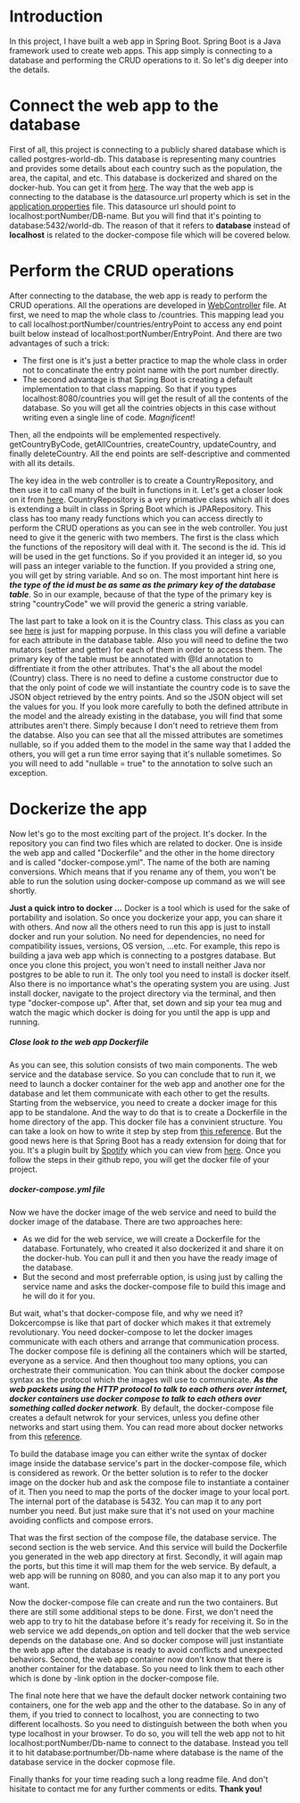 # Introduction
In this project, I have built a web app in Spring Boot. Spring Boot is a Java framework used to create web apps. This app simply is connecting to a database and performing the CRUD operations to it.
So let's dig deeper into the details.

# Connect the web app to the database
First of all, this project is connecting to a publicly shared database which is called postgres-world-db. This database is representing many countries and provides some details about each country such as the population, the area, the capital, and etc. This database is dockerized and shared on the docker-hub. You can get it from [here](<https://hub.docker.com/r/ghusta/postgres-world-db>).
The way that the web app is connecting to the database is the datasource.url property which is set in the [application.properties](https://github.com/Moataz-Mahmoud/CRUD-operations-with-Spring-Boot-Dockerized-/blob/master/country-web-app/src/main/resources/application.properties) file. This datasource url should point to localhost:portNumber/DB-name. But you will find that it's pointing to database:5432/world-db. The reason of that it refers to **database** instead of **localhost** is related to the docker-compose file which will be covered below.

# Perform the CRUD operations
After connecting to the database, the web app is ready to perform the CRUD operations.
All the operations are developed in [WebController](https://github.com/Moataz-Mahmoud/CRUD-operations-with-Spring-Boot-Dockerized-/blob/master/country-web-app/src/main/java/com/example/demo/controller/WebController.java) file.
At first, we need to map the whole class to /countries. This mapping lead you to call localhost:portNumber/countries/entryPoint to access any end point built below instead of localhost:portNumber/EntryPoint. And there are two advantages of such a trick:
- The first one is it's just a better practice to map the whole class in order not to concatinate the entry point name with the port number directly. 
- The second advantage is that Spring Boot is creating a default implementation to that class mapping. So that if you types localhost:8080/countries you will get the result of all the contents of the database. So you will get all the cointries objects in this case without writing even a single line of code. *Magnificent*!

Then, all the endpoints will be emplemented respectively. getCountryByCode, getAllCountries, createCountry, updateCountry, and finally deleteCountry.
All the end points are self-descriptive and commented with all its details.

The key idea in the web controller is to create a CountryRepository, and then use it to call many of the built in functions in it. Let's get a closer look on it from [here](https://github.com/Moataz-Mahmoud/CRUD-operations-with-Spring-Boot-Dockerized-/blob/master/country-web-app/src/main/java/com/example/demo/Repository/CountryRepository.java).
CountryRepository is a very primative class which all it does is extending a built in class in Spring Boot which is JPARepository. This class has too many ready functions which you can access directly to perform the CRUD operations as you can see in the web controller. You just need to give it the generic with two members. The first is the class which the functions of the repository will deal with it. The second is the id. This id will be used in the get functions. So if you provided it an integer id, so you will pass an integer variable to the function. If you provided a string one, you will get by string variable. And so on. The most important hint here is ***the type of the id must be as same as the primary key of the database table***. So in our example, because of that the type of the primary key is string "countryCode" we will provid the generic a string variable.

The last part to take a look on it is the Country class.
This class as you can see [here](https://github.com/Moataz-Mahmoud/CRUD-operations-with-Spring-Boot-Dockerized-/blob/master/country-web-app/src/main/java/com/example/demo/model/Country.java) is just for mapping porpuse. In this class you will define a variable for each attribute in the database table. Also you will need to define the two mutators (setter and getter) for each of them in order to access them.
The primary key of the table must be annotated with @Id annotation to diffrentiate it from the other attributes. That's the all about the model (Country) class. There is no need to define a custome constructor due to that the only point of code we will instantiate the country code is to save the JSON object retrieved by the entry points. And so the JSON object will set the values for you. 
If you look more carefully to both the defined attribute in the model and the already existing in the database, you will find that some attributes aren't there. Simply because I don't need to retrieve them from the databse. Also you can see that all the missed attributes are sometimes nullable, so if you added them to the model in the same way that I added the others, you will get a run time error saying that it's nullable sometimes. So you will need to add "nullable = true" to the annotation to solve such an exception.

# Dockerize the app
Now let's go to the most exciting part of the project. It's docker.
In the repository you can find two files which are related to docker. One is inside the web app and called "Dockerfile" and the other in the home directory and is called "docker-compose.yml". The name of the both are naming conversions. Which means that if you rename any of them, you won't be able to run the solution using docker-compose up command as we will see shortly.

**Just a quick intro to docker ...**
Docker is a tool which is used for the sake of portability and isolation. So once you dockerize your app, you can share it with others. And now all the others need to run this app is just to install docker and run your solution. No need for dependencies, no need for compatibility issues, versions, OS version, ...etc.
For example, this repo is building a java web app which is connecting to a postgres database. But once you clone this project, you won't need to install neither Java nor postgres to be able to run it. The only tool you need to install is docker itself. Also there is no importance what's the operating system you are using. Just install docker, navigate to the project directory via the terminal, and then type "docker-compose up". After that, set down and sip your tea mug and watch the magic which docker is doing for you until the app is upp and running.

##### Close look to the web app Dockerfile
As you can see, this solution consists of two main components. The web service and the database service. So you can conclude that to run it, we need to launch a docker container for the web app and another one for the database and let them communicate with each other to get the results.
Starting from the webservice, you need to create a docker image for this app to be standalone. And the way to do that is to create a Dockerfile in the home directory of the app. This docker file has a convinient structure. You can take a look on how to write it step by step from [this reference](https://docs.docker.com/engine/reference/builder/). But the good news here is that Spring Boot has a ready extension for doing that for you. It's a plugin built by [Spotify](https://www.spotify.com/) which you can view from [here](https://github.com/spotify/docker-maven-plugin). Once you follow the steps in their github repo, you will get the docker file of your project.

##### docker-compose.yml file
Now we have the docker image of the web service and need to build the docker image of the database. There are two approaches here:
 - As we did for the web service, we will create a Dockerfile for the database. Fortunately, who created it also dockerized it and share it on the docker-hub. You can pull it and then you have the ready image of the database.
 - But the second and most preferrable option, is using just by calling the service name and asks the docker-compose file to build this image and he will do it for you.

But wait, what's that docker-compose file, and why we need it?
Dokcercompse is like that part of docker which makes it that extremely revolutionary. You need docker-compose to let the docker images communicate with each others and arrange that communication process.
The docker compose file is defining all the containers which will be started, everyone as a service. And then thoughout too many options, you can orchestrate their communication. 
You can think about the docker compose syntax as the protocol which the images will use to communicate. ***As the web packets using the HTTP protocol to talk to each others over internet, docker containers use docker compose to talk to each others over something called docker network***. By default, the docker-compose file creates a default netwrok for your services, unless you define other networks and start using them. You can read more about docker networks from this [reference](https://blog.docker.com/2016/12/understanding-docker-networking-drivers-use-cases/).

To build the database image you can either write the syntax of docker image inside the database service's part in the docker-compose file, which is considered as rework. Or the better solution is to refer to the docker image on the docker hub and ask the compose file to instantiate a container of it. Then you need to map the ports of the docker image to your local port. The internal port of the database is 5432. You can map it to any port number you need. But just make sure that it's not used on your machine avoiding conflicts and compose errors.

That was the first section of the compose file, the database service.
The second section is the web service. And this service will build the Dockerfile you generated in the web app directory at first. Secondly, it will again map the ports, but this time it will map them for the web service. By default, a web app will be running on 8080, and you can also map it to any port you want. 

Now the docker-compose file can create and run the two containers. But there are still some additional steps to be done.
First, we don't need the web app to try to hit the database before it's ready for receiving it. So in the web service we add depends_on option and tell docker that the web service depends on the database one. And so docker compose will just instantiate the web app after the database is ready to avoid conflicts and unexpected behaviors.
Second, the web app container now don't know that there is another container for the database. So you need to link them to each other which is done by -link option in the docker-compose file.

The final note here that we have the default docker network containing two containers, one for the web app and the other to the database. So in any of them, if you tried to connect to localhost, you are connecting to two different localhosts. So you need to distinguish between the both when you type localhost in your browser.
To do so, you will tell the web app not to hit localhost:portNumber/Db-name to connect to the database. Instead you tell it to hit database:portnumber/Db-name where database is the name of the database service in the docker copmose file.

Finally thanks for your time reading such a long readme file. And don't hisitate to contact me for any further comments or edits. **Thank you!**
